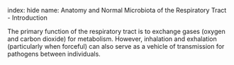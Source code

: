 index: hide
name: Anatomy and Normal Microbiota of the Respiratory Tract - Introduction

The primary function of the respiratory tract is to exchange gases (oxygen and carbon dioxide) for metabolism. However, inhalation and exhalation (particularly when forceful) can also serve as a vehicle of transmission for pathogens between individuals.
